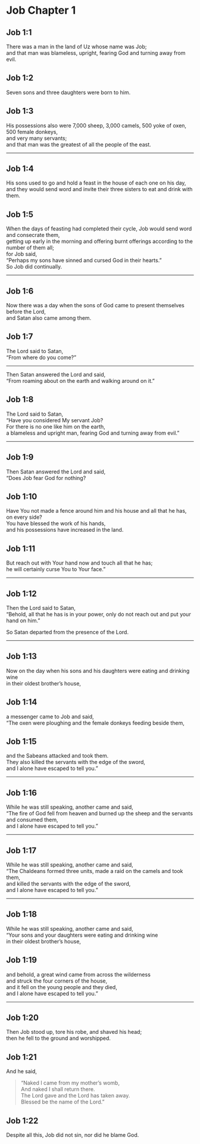 # Job Chapter 1

## Job 1:1

There was a man in the land of Uz whose name was Job;  
and that man was blameless, upright, fearing God and turning away from evil.

## Job 1:2

Seven sons and three daughters were born to him.

## Job 1:3

His possessions also were 7,000 sheep, 3,000 camels, 500 yoke of oxen, 500 female donkeys,  
and very many servants;  
and that man was the greatest of all the people of the east.

---

## Job 1:4

His sons used to go and hold a feast in the house of each one on his day,  
and they would send word and invite their three sisters to eat and drink with them.

## Job 1:5

When the days of feasting had completed their cycle, Job would send word and consecrate them,  
getting up early in the morning and offering burnt offerings according to the number of them all;  
for Job said,  
“Perhaps my sons have sinned and cursed God in their hearts.”  
So Job did continually.

---

## Job 1:6

Now there was a day when the sons of God came to present themselves before the Lord,  
and Satan also came among them.

## Job 1:7

The Lord said to Satan,  
“From where do you come?”

---

Then Satan answered the Lord and said,  
“From roaming about on the earth and walking around on it.”

## Job 1:8

The Lord said to Satan,  
“Have you considered My servant Job?  
For there is no one like him on the earth,  
a blameless and upright man, fearing God and turning away from evil.”

---

## Job 1:9

Then Satan answered the Lord and said,  
“Does Job fear God for nothing?

## Job 1:10

Have You not made a fence around him and his house and all that he has, on every side?  
You have blessed the work of his hands,  
and his possessions have increased in the land.

## Job 1:11

But reach out with Your hand now and touch all that he has;  
he will certainly curse You to Your face.”

---

## Job 1:12

Then the Lord said to Satan,  
“Behold, all that he has is in your power, only do not reach out and put your hand on him.”

So Satan departed from the presence of the Lord.

---

## Job 1:13

Now on the day when his sons and his daughters were eating and drinking wine  
in their oldest brother’s house,

## Job 1:14

a messenger came to Job and said,  
“The oxen were ploughing and the female donkeys feeding beside them,

## Job 1:15

and the Sabeans attacked and took them.  
They also killed the servants with the edge of the sword,  
and I alone have escaped to tell you.”

---

## Job 1:16

While he was still speaking, another came and said,  
“The fire of God fell from heaven and burned up the sheep and the servants and consumed them,  
and I alone have escaped to tell you.”

---

## Job 1:17

While he was still speaking, another came and said,  
“The Chaldeans formed three units, made a raid on the camels and took them,  
and killed the servants with the edge of the sword,  
and I alone have escaped to tell you.”

---

## Job 1:18

While he was still speaking, another came and said,  
“Your sons and your daughters were eating and drinking wine  
in their oldest brother’s house,

## Job 1:19

and behold, a great wind came from across the wilderness  
and struck the four corners of the house,  
and it fell on the young people and they died,  
and I alone have escaped to tell you.”

---

## Job 1:20

Then Job stood up, tore his robe, and shaved his head;  
then he fell to the ground and worshipped.

## Job 1:21

And he said,

> “Naked I came from my mother’s womb,  
> And naked I shall return there.  
> The Lord gave and the Lord has taken away.  
> Blessed be the name of the Lord.”

## Job 1:22

Despite all this, Job did not sin, nor did he blame God.

